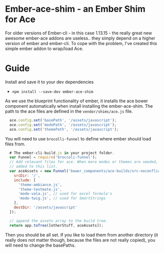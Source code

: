 # Ember-ace-shim - an Ember Shim for Ace

For older versions of Ember-cli - in this case 1.13.15 - the really great new
awesome ember-ace addons are useless.. they simply depend on a higher version
of ember and ember-cli. To cope with the problem, I've created this simple
ember addon to wrap/load Ace.

# Guide
Install and save it to your dev dependencies
- `npm install --save-dev ember-ace-shim`

As we use the blueprint functionality of ember, it installs the ace bower
component automatically when install installing the ember-ace-shim. The path to the
ace files are defined in the `vendor/shims/ace.js` file.

~~~javascript
  ace.config.set('basePath', '/assets/javascript');
  ace.config.set('modePath', '/assets/javascript');
  ace.config.set('themePath', '/assets/javascript');
~~~

You will need to use `brocolli-funnel` to define where ember should load files from.

~~~javascript
  # The ember-cli-build.js in your project folder.
  var Funnel = require('broccoli-funnel');
  // Add relevant files for ace. When more modes or themes are needed, they will need to be
  // added to this list.
  var aceAssets = new Funnel('bower_components/ace-builds/src-noconflict/', {
    srcDir: '/',
    include: [
      'theme-ambiance.js',
      'theme-textmate.js',
      'mode-vala.js', // used for excel formula's
      'mode-twig.js', // used for SmartStrings
    ],
    destDir: '/assets/javascript'
  });

  // append the assets array to the build tree.
  return app.toTree([otherStuff, aceAssets]);
~~~

Then you should be all set. If you like to load them from another directory (it
really does not matter though, because the files are not really copied), you
will need to change the basePaths.
